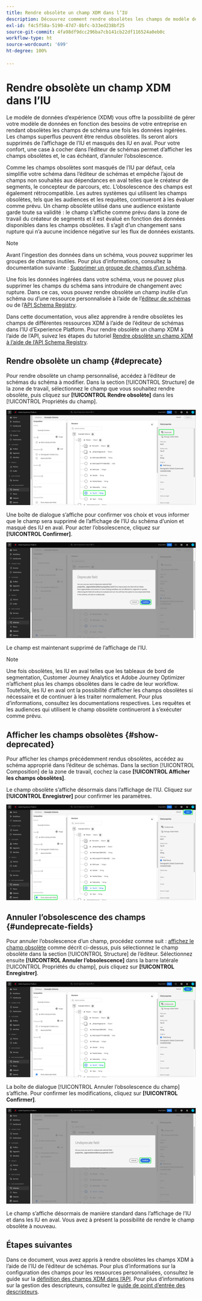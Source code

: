 ```yaml
---
title: Rendre obsolète un champ XDM dans l’IU
description: Découvrez comment rendre obsolètes les champs de modèle de données d’expérience (XDM) à l’aide de l’éditeur de schémas dans Experience Platform.
exl-id: f4c5f58a-5190-47d7-8bfc-b33ed238bf25
source-git-commit: 4fa98df9dcc296ba7cb141cb22df116524a0eb0c
workflow-type: ht
source-wordcount: '699'
ht-degree: 100%

---
```


# Rendre obsolète un champ XDM dans l’IU

Le modèle de données d’expérience (XDM) vous offre la possibilité de gérer votre modèle de données en fonction des besoins de votre entreprise en rendant obsolètes les champs de schéma une fois les données ingérées. Les champs superflus peuvent être rendus obsolètes. Ils seront alors supprimés de l’affichage de l’IU et masqués des IU en aval. Pour votre confort, une case à cocher dans l’éditeur de schémas permet d’afficher les champs obsolètes et, le cas échéant, d’annuler l’obsolescence.

Comme les champs obsolètes sont masqués de l’IU par défaut, cela simplifie votre schéma dans l’éditeur de schémas et empêche l’ajout de champs non souhaités aux dépendances en aval telles que le créateur de segments, le concepteur de parcours, etc. L’obsolescence des champs est également rétrocompatible. Les autres systèmes qui utilisent les champs obsolètes, tels que les audiences et les requêtes, continueront à les évaluer comme prévu. Un champ obsolète utilisé dans une audience existante garde toute sa validité : le champ s’affiche comme prévu dans la zone de travail du créateur de segments et il est évalué en fonction des données disponibles dans les champs obsolètes. Il s’agit d’un changement sans rupture qui n’a aucune incidence négative sur les flux de données existants.

>[!NOTE]
>
>Avant l’ingestion des données dans un schéma, vous pouvez supprimer les groupes de champs inutiles. Pour plus d’informations, consultez la documentation suivante : [Supprimer un groupe de champs d’un schéma](../ui/resources/schemas.md#remove-fields).

Une fois les données ingérées dans votre schéma, vous ne pouvez plus supprimer les champs du schéma sans introduire de changement avec rupture. Dans ce cas, vous pouvez rendre obsolète un champ inutile d’un schéma ou d’une ressource personnalisée à l’aide de l’[éditeur de schémas](./create-schema-ui.md) ou de l’[API Schema Registry](https://developer.adobe.com/experience-platform-apis/references/schema-registry/).

Dans cette documentation, vous allez apprendre à rendre obsolètes les champs de différentes ressources XDM à l’aide de l’éditeur de schémas dans l’IU d’Experience Platform. Pour rendre obsolète un champ XDM à l’aide de l’API, suivez les étapes du tutoriel [Rendre obsolète un champ XDM à l’aide de l’API Schema Registry](./field-deprecation-api.md).

## Rendre obsolète un champ {#deprecate}

Pour rendre obsolète un champ personnalisé, accédez à l’éditeur de schémas du schéma à modifier. Dans la section [!UICONTROL Structure] de la zone de travail, sélectionnez le champ que vous souhaitez rendre obsolète, puis cliquez sur **[!UICONTROL Rendre obsolète]** dans les [!UICONTROL Propriétés du champ].

![L’éditeur de schémas avec la sélection d’un champ et l’option Rendre obsolète mise en surbrillance.](../images/tutorials/field-deprecation/deprecate-single-field.png)

Une boîte de dialogue s’affiche pour confirmer vos choix et vous informer que le champ sera supprimé de l’affichage de l’IU du schéma d’union et masqué des IU en aval. Pour acter l’obsolescence, cliquez sur **[!UICONTROL Confirmer]**.

![La boîte de dialogue Rendre obsolète le champ, avec l’option Confirmer mise en surbrillance.](../images/tutorials/field-deprecation/deprecate-field-dialog.png)

Le champ est maintenant supprimé de l’affichage de l’IU.

>[!NOTE]
>
>Une fois obsolètes, les IU en aval telles que les tableaux de bord de segmentation, Customer Journey Analytics et Adobe Journey Optimizer n’affichent plus les champs obsolètes dans le cadre de leur workflow. Toutefois, les IU en aval ont la possibilité d’afficher les champs obsolètes si nécessaire et de continuer à les traiter normalement. Pour plus d’informations, consultez les documentations respectives. Les requêtes et les audiences qui utilisent le champ obsolète continueront à s’exécuter comme prévu.

## Afficher les champs obsolètes {#show-deprecated}

Pour afficher les champs précédemment rendus obsolètes, accédez au schéma approprié dans l’éditeur de schémas. Dans la section [!UICONTROL Composition] de la zone de travail, cochez la case **[!UICONTROL Afficher les champs obsolètes]**.

Le champ obsolète s’affiche désormais dans l’affichage de l’IU. Cliquez sur **[!UICONTROL Enregistrer]** pour confirmer les paramètres.

![L’éditeur de schémas avec la sélection d’un champ et les options Afficher les champs obsolètes et Enregistrer mises en surbrillance.](../images/tutorials/field-deprecation/show-deprecated-fields.png)

## Annuler l’obsolescence des champs {#undeprecate-fields}

Pour annuler l’obsolescence d’un champ, procédez comme suit : [affichez le champ obsolète](#show-deprecated) comme décrit ci-dessus, puis sélectionnez le champ obsolète dans la section [!UICONTROL Structure] de l’éditeur. Sélectionnez ensuite **[!UICONTROL Annuler l’obsolescence]** dans la barre latérale [!UICONTROL Propriétés du champ], puis cliquez sur **[!UICONTROL Enregistrer]**.

![L’éditeur de schémas avec la sélection du champ obsolète et les options Annuler l’obsolescence et Enregistrer mises en surbrillance.](../images/tutorials/field-deprecation/undeprecate-single-field.png)

La boîte de dialogue [!UICONTROL Annuler l’obsolescence du champ] s’affiche. Pour confirmer les modifications, cliquez sur **[!UICONTROL Confirmer]**.

![La boîte de dialogue [!UICONTROL Annuler l’obsolescence du champ] avec l’option Confirmer mise en surbrillance.](../images/tutorials/field-deprecation/undeprecate-field-dialog.png)

Le champ s’affiche désormais de manière standard dans l’affichage de l’IU et dans les IU en aval. Vous avez à présent la possibilité de rendre le champ obsolète à nouveau.

## Étapes suivantes

Dans ce document, vous avez appris à rendre obsolètes les champs XDM à l’aide de l’IU de l’éditeur de schémas. Pour plus d’informations sur la configuration des champs pour les ressources personnalisées, consultez le guide sur la [définition des champs XDM dans l’API](./custom-fields-api.md). Pour plus d’informations sur la gestion des descripteurs, consultez le [guide de point d’entrée des descripteurs](../api/descriptors.md).
